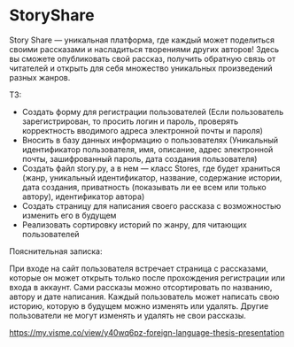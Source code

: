 # StoryShare
Story Share — уникальная платформа, где каждый может поделиться своими рассказами и насладиться творениями других авторов! Здесь вы сможете опубликовать свой рассказ, получить обратную связь от читателей и открыть для себя множество уникальных произведений разных жанров. 

ТЗ:
- Создать форму для регистрации пользователей (Если пользователь зарегистрирован, 
то просить логин и пароль, проверять корректность вводимого адреса электронной почты и пароля)
- Вносить в базу данных информацию о пользователях (Уникальный идентификатор пользователя, имя, описание, адрес электронной почты, зашифрованный пароль, дата создания пользователя)
- Создать файл story.py, а в нем — класс Stores, где будет храниться (жанр, уникальный идентификатор, название, содержание истории, дата создания, приватность (показывать ли ее всем или только автору), идентификатор автора)
- Создать страницу для написания своего рассказа с возможностью изменить его в будущем
- Реализовать сортировку историй по жанру, для читающих пользователей

Пояснительная записка:

При входе на сайт пользователя встречает страница с рассказами, которые он может открыть только после прохождения регистрации или входа в аккаунт. Сами рассказы можно отсортировать по названию, автору и дате написания. Каждый пользователь может написать свою историю, которую в будущем можно изменять или удалять. Другие пользователи не могут изменять и удалять не свои рассказы.

https://my.visme.co/view/y40wq6pz-foreign-language-thesis-presentation
